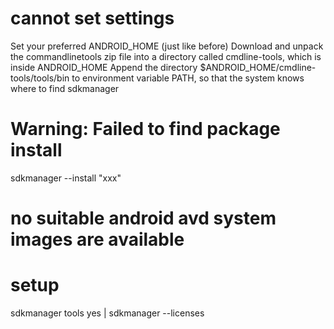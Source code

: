 # cannot set settings
Set your preferred ANDROID_HOME (just like before)
Download and unpack the commandlinetools zip file into a directory called cmdline-tools, which is inside ANDROID_HOME
Append the directory $ANDROID_HOME/cmdline-tools/tools/bin to environment variable PATH, so that the system knows where to find sdkmanager

# Warning: Failed to find package install
sdkmanager --install "xxx"

# no suitable android avd system images are available 


# setup
sdkmanager tools
yes | sdkmanager --licenses







